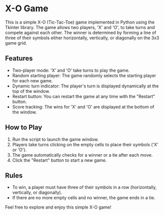 # X-O Game

This is a simple X-O (Tic-Tac-Toe) game implemented in Python using the Tkinter library. The game allows two players, 'X' and 'O', to take turns and compete against each other. The winner is determined by forming a line of three of their symbols either horizontally, vertically, or diagonally on the 3x3 game grid.

## Features

- Two-player mode: 'X' and 'O' take turns to play the game.
- Random starting player: The game randomly selects the starting player for each new game.
- Dynamic turn indicator: The player's turn is displayed dynamically at the top of the window.
- Restart button: You can restart the game at any time with the "Restart" button.
- Score tracking: The wins for 'X' and 'O' are displayed at the bottom of the window.

## How to Play

1. Run the script to launch the game window.
2. Players take turns clicking on the empty cells to place their symbols ('X' or 'O').
3. The game automatically checks for a winner or a tie after each move.
4. Click the "Restart" button to start a new game.

## Rules

- To win, a player must have three of their symbols in a row (horizontally, vertically, or diagonally).
- If there are no more empty cells and no winner, the game ends in a tie.

Feel free to explore and enjoy this simple X-O game!

